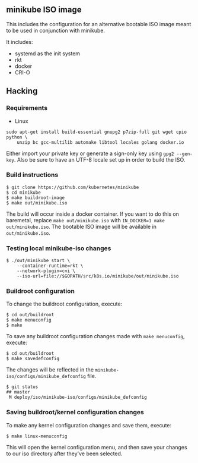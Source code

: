 ## minikube ISO image

This includes the configuration for an alternative bootable ISO image meant to be used in conjunction with minikube.

It includes:
- systemd as the init system
- rkt
- docker
- CRI-O

## Hacking

### Requirements

* Linux
```shell
sudo apt-get install build-essential gnupg2 p7zip-full git wget cpio python \
	unzip bc gcc-multilib automake libtool locales golang docker.io
```

Either import your private key or generate a sign-only key using `gpg2 --gen-key`.
Also be sure to have an UTF-8 locale set up in order to build the ISO.

### Build instructions

```shell
$ git clone https://github.com/kubernetes/minikube
$ cd minikube
$ make buildroot-image
$ make out/minikube.iso
```

The build will occur inside a docker container. If you want to do this on
baremetal, replace `make out/minikube.iso` with `IN_DOCKER=1 make out/minikube.iso`.
The bootable ISO image will be available in `out/minikube.iso`.

### Testing local minikube-iso changes

```shell
$ ./out/minikube start \
    --container-runtime=rkt \
    --network-plugin=cni \
    --iso-url=file://$GOPATH/src/k8s.io/minikube/out/minikube.iso
```

### Buildroot configuration

To change the buildroot configuration, execute:

```shell
$ cd out/buildroot
$ make menuconfig
$ make
```

To save any buildroot configuration changes made with `make menuconfig`, execute:

```shell
$ cd out/buildroot
$ make savedefconfig
```

The changes will be reflected in the `minikube-iso/configs/minikube_defconfig` file.

```shell
$ git status
## master
 M deploy/iso/minikube-iso/configs/minikube_defconfig
```

### Saving buildroot/kernel configuration changes


To make any kernel configuration changes and save them, execute:

```shell
$ make linux-menuconfig
```

This will open the kernel configuration menu, and then save your changes to our
iso directory after they've been selected.
